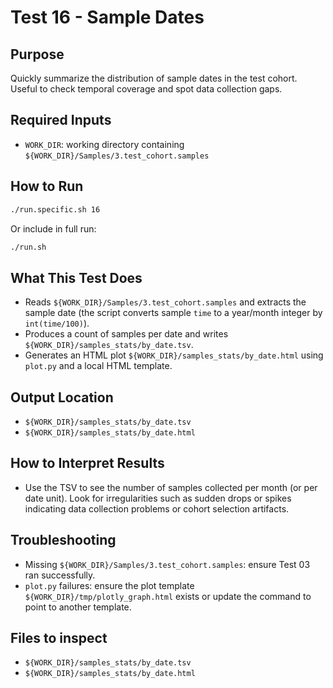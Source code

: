 # Test 16 - Sample Dates

## Purpose

Quickly summarize the distribution of sample dates in the test cohort. Useful to check temporal coverage and spot data collection gaps.

## Required Inputs

- `WORK_DIR`: working directory containing `${WORK_DIR}/Samples/3.test_cohort.samples`

## How to Run
```bash
./run.specific.sh 16
```
Or include in full run:
```bash
./run.sh
```

## What This Test Does

- Reads `${WORK_DIR}/Samples/3.test_cohort.samples` and extracts the sample date (the script converts sample `time` to a year/month integer by `int(time/100)`).
- Produces a count of samples per date and writes `${WORK_DIR}/samples_stats/by_date.tsv`.
- Generates an HTML plot `${WORK_DIR}/samples_stats/by_date.html` using `plot.py` and a local HTML template.

## Output Location

- `${WORK_DIR}/samples_stats/by_date.tsv`
- `${WORK_DIR}/samples_stats/by_date.html`

## How to Interpret Results

- Use the TSV to see the number of samples collected per month (or per date unit). Look for irregularities such as sudden drops or spikes indicating data collection problems or cohort selection artifacts.

## Troubleshooting

- Missing `${WORK_DIR}/Samples/3.test_cohort.samples`: ensure Test 03 ran successfully.
- `plot.py` failures: ensure the plot template `${WORK_DIR}/tmp/plotly_graph.html` exists or update the command to point to another template.

## Files to inspect

- `${WORK_DIR}/samples_stats/by_date.tsv`
- `${WORK_DIR}/samples_stats/by_date.html`

